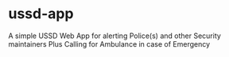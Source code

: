 # ussd-app
A simple USSD Web App for alerting Police(s) and other Security maintainers Plus Calling for Ambulance in case of Emergency
